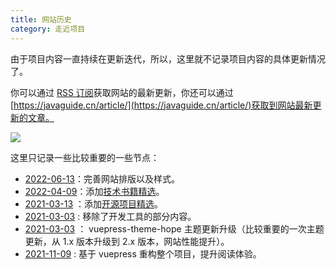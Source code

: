 ```yaml
---
title: 网站历史
category: 走近项目
---
```


由于项目内容一直持续在更新迭代，所以，这里就不记录项目内容的具体更新情况了。

你可以通过 [RSS 订阅](https://javaguide.cn/feed.json)获取网站的最新更新，你还可以通过 [https://javaguide.cn/article/](https://javaguide.cn/article/)获取到网站最新更新的文章。

![](https://oss.javaguide.cn/github/javaguideimage-20220614172338606.png)

这里只记录一些比较重要的一些节点：

- [2022-06-13](https://github.com/Snailclimb/JavaGuide/commit/83efb36fb56d197f2c4b471084b884c6a4f23e37)：完善网站排版以及样式。
- [2022-04-09](https://github.com/Snailclimb/JavaGuide/commit/618477f96c4a976cfe5a3bba2f646c0d20e3137e)：添加[技术书籍精选](https://javaguide.cn/books/)。
- [2021-03-13](https://github.com/Snailclimb/JavaGuide/commit/5c45af9c7a7cff0d3bc905b09b3bc42f2ee8a88a) ：添加[开源项目精选](https://javaguide.cn/open-source-project/)。
- [2021-03-03](https://github.com/Snailclimb/JavaGuide/commit/827996e7722fd51718863d4bee156a8c6c759ff5) : 移除了开发工具的部分内容。
- [2021-03-03](https://github.com/Snailclimb/JavaGuide/commit/5a5f8ccb3bfb8d6ba8ac41295f1a1e4555395260) ： vuepress-theme-hope 主题更新升级（比较重要的一次主题更新，从 1.x 版本升级到 2.x 版本，网站性能提升）。
- [2021-11-09](https://github.com/Snailclimb/JavaGuide/commit/dc45389934b7763f4f9789168f71c72ef303d3c4) : 基于 vuepress 重构整个项目，提升阅读体验。
